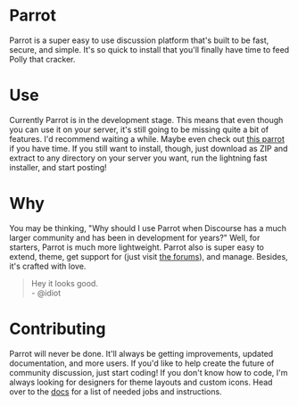 Parrot
======

Parrot is a super easy to use discussion platform that's built to be fast, secure, and simple. It's so quick to install that you'll finally have time to feed Polly that cracker.

Use
===

Currently Parrot is in the development stage. This means that even though you can use it on your server, it's still going to be missing quite a bit of features. I'd recommend waiting a while. Maybe even check out [this parrot](http://bit.ly/1jnMQ6S) if you have time. If you still want to install, though, just download as ZIP and extract to any directory on your server you want, run the lightning fast installer, and start posting!

Why
===

You may be thinking, "Why should I use Parrot when Discourse has a much larger community and has been in development for years?" Well, for starters, Parrot is much more lightweight. Parrot also is super easy to extend, theme, get support for (just visit [the forums](http://codingbean.com/parrot/)), and manage. Besides, it's crafted with love.

> Hey it looks good.<br/>
 \- @idiot

Contributing
=========

Parrot will never be done. It'll always be getting improvements, updated documentation, and more users. If you'd like to help create the future of community discussion, just start coding! If you don't know how to code, I'm always looking for designers for theme layouts and custom icons. Head over to the [docs](http://parrot.docci.co/contribute) for a list of needed jobs and instructions.
